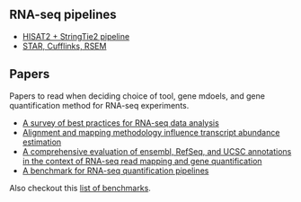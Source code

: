 ## RNA-seq pipelines

* [HISAT2 + StringTie2 pipeline](https://davetang.org/muse/2017/10/25/getting-started-hisat-stringtie-ballgown/)
* [STAR, Cufflinks, RSEM](https://pubmed.ncbi.nlm.nih.gov/27662878/)

## Papers

Papers to read when deciding choice of tool, gene mdoels, and gene quantification method for RNA-seq experiments.

* [A survey of best practices for RNA-seq data analysis](https://pubmed.ncbi.nlm.nih.gov/26813401/)
* [Alignment and mapping methodology influence transcript abundance estimation](https://www.biorxiv.org/content/10.1101/657874v2)
* [A comprehensive evaluation of ensembl, RefSeq, and UCSC annotations in the context of RNA-seq read mapping and gene quantification](https://pubmed.ncbi.nlm.nih.gov/25765860/)
* [A benchmark for RNA-seq quantification pipelines](https://pubmed.ncbi.nlm.nih.gov/27107712/)

Also checkout this [list of benchmarks](https://github.com/j-andrews7/awesome-bioinformatics-benchmarks#rna-seq).


